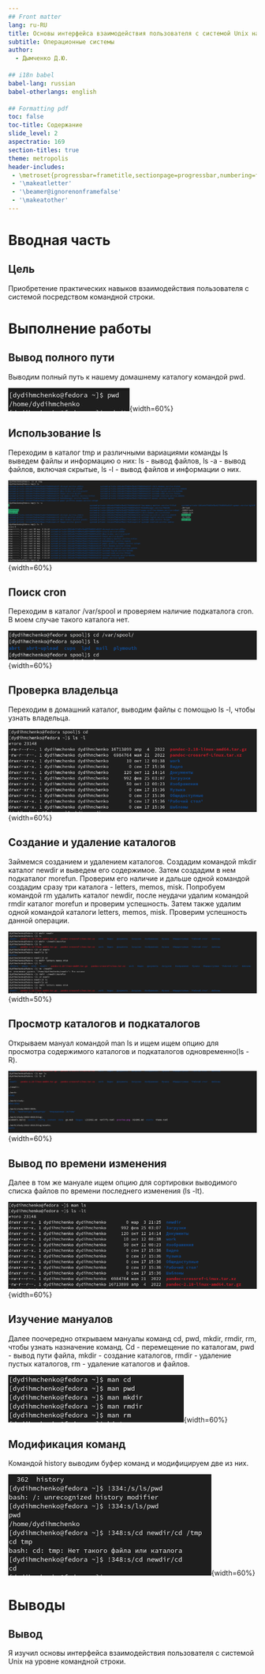 ```yaml
---
## Front matter
lang: ru-RU
title: Основы интерфейса взаимодействия пользователя с системой Unix на уровне командной строки
subtitle: Операционные системы
author:
  - Дымченко Д.Ю.

## i18n babel
babel-lang: russian
babel-otherlangs: english

## Formatting pdf
toc: false
toc-title: Содержание
slide_level: 2
aspectratio: 169
section-titles: true
theme: metropolis
header-includes:
 - \metroset{progressbar=frametitle,sectionpage=progressbar,numbering=fraction}
 - '\makeatletter'
 - '\beamer@ignorenonframefalse'
 - '\makeatother'
---
```


# Вводная часть

## Цель

Приобретение практических навыков взаимодействия пользователя с системой посредством командной строки.

# Выполнение работы

## Вывод полного пути

Выводим полный путь к нашему домашнему каталогу командой pwd.

![Вывод полного пути](image/1.jpg){width=60%}

## Использование ls

Переходим в каталог tmp и различными вариациями команды ls выведем файлы и информацию о них: ls - вывод файлов, ls -a - вывод файлов, включая скрытые, ls -l - вывод файлов и информации о них.

![Использование ls](image/2.png){width=60%}

## Поиск cron

Переходим в каталог /var/spool и проверяем наличие подкаталога cron. В моем случае такого каталога нет.

![Поиск cron](image/3.png){width=60%}

## Проверка владельца

Переходим в домашний каталог, выводим файлы с помощью ls -l, чтобы узнать владельца.

![Проверка владельца](image/4.png){width=60%}

## Создание и удаление каталогов

Займемся созданием и удалением каталогов. Создадим командой mkdir каталог newdir и выведем его содержимое. Затем создадим в нем подкаталог morefun. Проверим его наличие и дальше одной командой создадим сразу три каталога - letters, memos, misk. Попробуем командой rm удалить каталог newdir, после неудачи удалим командой rmdir каталог morefun и проверим успешность. Затем также удалим одной командой каталоги letters, memos, misk. Проверим успешность данной операции.

![Создание и удаление каталогов](image/5.png){width=50%}

## Просмотр каталогов и подкаталогов

Открываем мануал командой man ls и ищем ищем опцию для просмотра содержимого каталогов и подкаталогов одновременно(ls -R).

![Просмотр каталогов и подкаталогов](image/6.png){width=60%}

## Вывод по времени изменения

Далее в том же мануале ищем опцию для сортировки выводимого списка файлов по времени последнего изменения (ls -lt).

![Вывод по времени изменения](image/7.png){width=60%}

## Изучение мануалов

Далее поочередно открываем мануалы команд cd, pwd, mkdir, rmdir, rm, чтобы узнать назначение команд. Cd - перемещение по каталогам, pwd - вывод пути файла, mkdir - создание каталогов, rmdir - удаление пустых каталогов, rm - удаление каталогов и файлов.

![Изучение мануалов](image/8.png){width=60%}

## Модификация команд

Командой history выводим буфер команд и модифицируем две из них.

![Модификация команд](image/9.png){width=60%}

# Выводы

## Вывод

Я изучил основы интерфейса взаимодействия пользователя с системой Unix на уровне командной строки.




